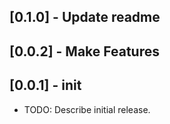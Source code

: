 ## [0.1.0] - Update readme

## [0.0.2] - Make Features

## [0.0.1] - init

- TODO: Describe initial release.
